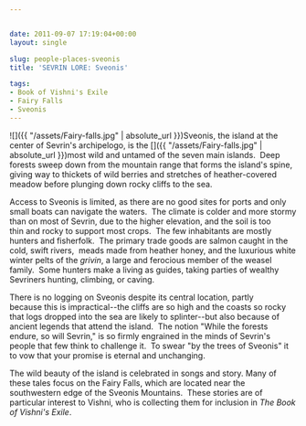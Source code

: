 ```yaml
---


date: 2011-09-07 17:19:04+00:00
layout: single

slug: people-places-sveonis
title: 'SEVRIN LORE: Sveonis'

tags:
- Book of Vishni's Exile
- Fairy Falls
- Sveonis
---
```


![]({{ "/assets/Fairy-falls.jpg" | absolute_url }})Sveonis, the island at the center of Sevrin's archipelogo, is the []({{ "/assets/Fairy-falls.jpg" | absolute_url }})most wild and untamed of the seven main islands.  Deep forests sweep down from the mountain range that forms the island's spine, giving way to thickets of wild berries and stretches of heather-covered meadow before plunging down rocky cliffs to the sea.

Access to Sveonis is limited, as there are no good sites for ports and only small boats can navigate the waters.  The climate is colder and more stormy than on most of Sevrin, due to the higher elevation, and the soil is too thin and rocky to support most crops.  The few inhabitants are mostly hunters and fisherfolk.  The primary trade goods are salmon caught in the cold, swift rivers,  meads made from heather honey, and the luxurious white winter pelts of the _grivin_, a large and ferocious member of the weasel family.  Some hunters make a living as guides, taking parties of wealthy Sevriners hunting, climbing, or caving.

There is no logging on Sveonis despite its central location, partly because this is impractical--the cliffs are so high and the coasts so rocky that logs dropped into the sea are likely to splinter--but also because of ancient legends that attend the island.  The notion "While the forests endure, so will Sevrin," is so firmly engrained in the minds of Sevrin's people that few think to challenge it.  To swear "by the trees of Sveonis" it to vow that your promise is eternal and unchanging.

The wild beauty of the island is celebrated in songs and story. Many of these tales focus on the Fairy Falls, which are located near the southwestern edge of the Sveonis Mountains.  These stories are of particular interest to Vishni, who is collecting them for inclusion in _The Book of Vishni's Exile_.
